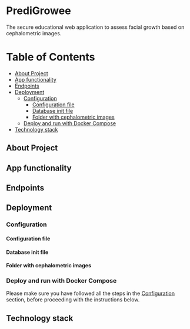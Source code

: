 # PrediGrowee
The secure educational web application to assess facial growth based on cephalometric images.

# Table of Contents
- [About Project](#about-project)
- [App functionality](#app-functionality)
- [Endpoints](#endpoints)
- [Deployment](#deployment)
  - [Configuration](#configuration)
    - [Configuration file](#configuration-file)
    - [Database init file](#database-init-file)
    - [Folder with cephalometric images](#folder-with-cephalometric-images)
  - [Deploy and run with Docker Compose](#deploy-and-run-with-docker-compose)
- [Technology stack](#technology-stack)

## About Project

## App functionality

## Endpoints

## Deployment

### Configuration
#### Configuration file
#### Database init file
#### Folder with cephalometric images

### Deploy and run with Docker Compose
Please make sure you have followed all the steps in the [Configuration](#Configuration) section, before proceeding with
the instructions below.

## Technology stack
